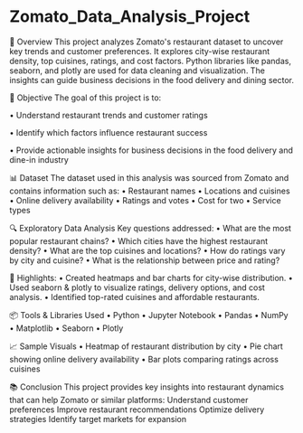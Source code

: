 # Zomato_Data_Analysis_Project
📌 Overview
This project analyzes Zomato's restaurant dataset to uncover key trends and customer preferences.
It explores city-wise restaurant density, top cuisines, ratings, and cost factors.
Python libraries like pandas, seaborn, and plotly are used for data cleaning and visualization.
The insights can guide business decisions in the food delivery and dining sector.

📌 Objective
The goal of this project is to:

• Understand restaurant trends and customer ratings

• Identify which factors influence restaurant success

• Provide actionable insights for business decisions in the food delivery and dine-in industry

📊 Dataset
The dataset used in this analysis was sourced from Zomato and contains information such as:
• Restaurant names
• Locations and cuisines
• Online delivery availability
• Ratings and votes
• Cost for two
• Service types

🔍 Exploratory Data Analysis
Key questions addressed:
• What are the most popular restaurant chains?
• Which cities have the highest restaurant density?
• What are the top cuisines and locations?
• How do ratings vary by city and cuisine?
• What is the relationship between price and rating?

📌 Highlights:
• Created heatmaps and bar charts for city-wise distribution.
• Used seaborn & plotly to visualize ratings, delivery options, and cost analysis.
• Identified top-rated cuisines and affordable restaurants.

📦 Tools & Libraries Used
• Python
• Jupyter Notebook
• Pandas
• NumPy
• Matplotlib
• Seaborn
• Plotly

📈 Sample Visuals
• Heatmap of restaurant distribution by city
• Pie chart showing online delivery availability
• Bar plots comparing ratings across cuisines

📚 Conclusion
This project provides key insights into restaurant dynamics that can help Zomato or similar platforms:
Understand customer preferences
Improve restaurant recommendations
Optimize delivery strategies
Identify target markets for expansion

